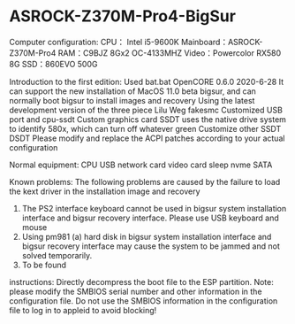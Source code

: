 # ASROCK-Z370M-Pro4-BigSur
Computer configuration:
CPU： Intel i5-9600K
Mainboard：ASROCK-Z370M-Pro4
RAM：C9BJZ 8Gx2 OC-4133MHZ
Video：Powercolor RX580 8G
SSD：860EVO 500G

Introduction to the first edition:
Used bat.bat OpenCORE 0.6.0 2020-6-28
It can support the new installation of MacOS 11.0 beta bigsur, and can normally boot bigsur to install images and recovery
Using the latest development version of the three piece Lilu Weg fakesmc
Customized USB port and cpu-ssdt
Custom graphics card SSDT uses the native drive system to identify 580x, which can turn off whatever green
Customize other SSDT DSDT
Please modify and replace the ACPI patches according to your actual configuration

Normal equipment:
CPU USB network card video card sleep nvme SATA

Known problems:
The following problems are caused by the failure to load the kext driver in the installation image and recovery
1. The PS2 interface keyboard cannot be used in bigsur system installation interface and bigsur recovery interface. Please use USB keyboard and mouse
2. Using pm981 (a) hard disk in bigsur system installation interface and bigsur recovery interface may cause the system to be jammed and not solved temporarily.
3. To be found

instructions:
Directly decompress the boot file to the ESP partition. Note: please modify the SMBIOS serial number and other information in the configuration file. Do not use the SMBIOS information in the configuration file to log in to appleid to avoid blocking!
